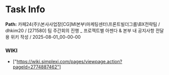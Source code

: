# Task Info

**Path:** 카페24(주)\본사사업장\[CG]MI본부\마케팅센터\프론트빌더그룹\BX전략팀 / dhkim20 / [271580] 팀 주간회의 진행 _ 프로젝트별 아젠다 & 본부 내 공지사항 전달용 위키 작성 / 2025-08-01_00-00-00

### WIKI
- ["https://wiki.simplexi.com/pages/viewpage.action?pageId=2774887462"]

